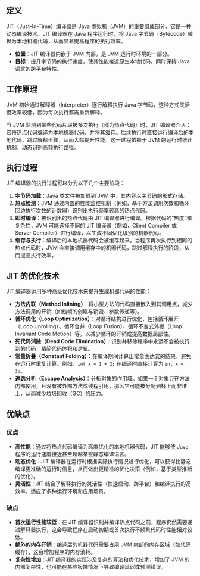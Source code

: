 ## 定义

JIT（Just-In-Time）编译器是 Java 虚拟机（JVM）的重要组成部分，它是一种动态编译技术。JIT 编译器在 Java 程序运行时，将 Java 字节码（Bytecode）转换为本地机器代码，从而显著提高程序的执行效率。

*   **位置**：JIT 编译器内嵌于 JVM 内部，是 JVM 运行时环境的一部分。
*   **目标**：提升字节码的执行速度，使其性能接近原生本地代码，同时保持 Java 语言的跨平台特性。

## 工作原理

JVM 初始通过解释器（Interpreter）逐行解释执行 Java 字节码，这种方式灵活但效率较低，因为每次执行都需重新解释。

当 JVM 监测到某些代码片段被多次执行（称为热点代码）时，JIT 编译器介入：它将热点代码编译为本地机器代码，并将其缓存。后续执行时直接运行编译后的本地代码，跳过解释步骤，从而大幅提升性能。这一过程依赖于 JVM 的运行时统计机制，动态识别高频执行路径。

## 执行过程

JIT 编译器的执行过程可以分为以下几个主要阶段：

1.  **字节码加载**：Java 类文件被加载到 JVM 中，其内容以字节码的形式存储。
2.  **热点检测**：JVM 通过内置的性能监控机制（例如，基于方法调用次数和循环回边执行次数的计数器）识别出执行频率较高的热点代码。
3.  **即时编译**：被识别出的热点代码由 JIT 编译器进行编译。根据代码的“热度”和复杂性，JVM 可能选择不同的 JIT 编译器（例如，Client Compiler 或 Server Compiler）进行编译，以生成不同优化级别的机器代码。
4.  **缓存与执行**：编译后的本地机器代码会被缓存起来。当程序再次执行到相同的热点代码时，JVM 会直接调用缓存中的机器代码，跳过解释执行的阶段，从而提高执行效率。

## JIT 的优化技术

JIT 编译器运用多种高级优化技术来提升生成机器代码的性能：

*   **方法内联（Method Inlining）**：将小型方法的代码直接嵌入到其调用点，减少方法调用的开销（如栈帧的创建与销毁、参数传递等）。
*   **循环优化（Loop Optimization）**：对循环结构进行优化，包括循环展开（Loop Unrolling）、循环合并（Loop Fusion）、循环不变式外提（Loop Invariant Code Motion）等，以减少循环的开销或提高数据局部性。
*   **死代码消除（Dead Code Elimination）**：识别并移除程序中永远不会被执行到的代码，精简代码体积和逻辑。
*   **常量折叠（Constant Folding）**：在编译期间计算出常量表达式的结果，避免在运行时重复计算。例如，`int x = 1 + 2;` 在编译时直接计算为 `int x = 3;`。
*   **逃逸分析（Escape Analysis）**：分析对象的作用域。如果一个对象只在方法内部使用，且没有被外部方法或线程引用，那么它可能被分配到栈上而非堆上，从而减少垃圾回收（GC）的压力。

## 优缺点

### 优点

*   **高性能**：通过将热点代码编译为高度优化的本地机器代码，JIT 能够使 Java 程序的运行速度接近甚至超越某些静态编译语言。
*   **动态优化**：JIT 编译器在运行时根据实际执行情况进行优化，可以获得比静态编译更准确的运行时信息，从而做出更精准的优化决策（例如，基于类型推断的优化）。
*   **灵活性**：JIT 结合了解释执行的灵活性（快速启动、跨平台）和编译执行的高效率，适应了多种运行环境和应用场景。

### 缺点

*   **首次运行性能较低**：在 JIT 编译器识别并编译热点代码之前，程序仍然需要通过解释器执行，这会导致程序在启动初期或首次执行不频繁代码时性能相对较低。
*   **额外的内存开销**：编译后的机器代码需要占用 JVM 内部的内存区域（如代码缓存），这会增加程序的内存消耗。
*   **复杂性增加**：JIT 编译器的实现涉及复杂的算法和优化技术，增加了 JVM 的内部复杂性，也可能在某些极端情况下导致编译延迟或预测错误。

